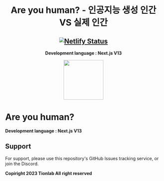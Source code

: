 <div align="center">
  
# Are you human? - 인공지능 생성 인간 VS 실제 인간
## [![Netlify Status](https://api.netlify.com/api/v1/badges/7bed3c09-1488-44ff-a51b-3fc4161ddd8b/deploy-status)](https://app.netlify.com/sites/gti-captcha/deploys)
  **Development language : Next.js V13**

<p align="center">
  <a href="https://nextjs.org">
    <picture>
      <source media="(prefers-color-scheme: dark)" srcset="https://assets.vercel.com/image/upload/v1662130559/nextjs/Icon_dark_background.png">
      <img src="https://assets.vercel.com/image/upload/v1662130559/nextjs/Icon_light_background.png" height="128">
    </picture>
  </a>
</p>
</div>

# Are you human?

**Development language : Next.js V13**

## Support
For support, please use this repository's GitHub Issues tracking service, or join the Discord.

__Copiright 2023 Tionlab All right reserved__

